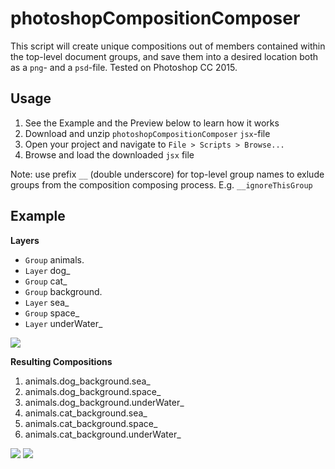 # photoshopCompositionComposer
This script will create unique compositions out of members contained within the top-level document groups, and save them into a desired location both as a `png`- and a `psd`-file. Tested on Photoshop CC 2015.

## Usage
1. See the Example and the Preview below to learn how it works
2. Download and unzip `photoshopCompositionComposer` `jsx`-file
3. Open your project and navigate to `File > Scripts > Browse...`
4. Browse and load the downloaded `jsx` file

Note: use prefix `__` (double underscore) for top-level group names to exlude groups from the composition composing process. E.g. `__ignoreThisGroup`

## Example
**Layers**
 * `Group` animals.
  * `Layer` dog_
  * `Group` cat_
 * `Group` background.
  * `Layer` sea_
  * `Group` space_
  * `Layer` underWater_

![](https://i.imgur.com/zPSeHj8.png)


**Resulting Compositions**

1. animals.dog_background.sea_
2. animals.dog_background.space_
3. animals.dog_background.underWater_
4. animals.cat_background.sea_
5. animals.cat_background.space_
6. animals.cat_background.underWater_

![](https://i.imgur.com/6cw6Pu5.png)
![](https://i.imgur.com/wPc1FLW.png)
